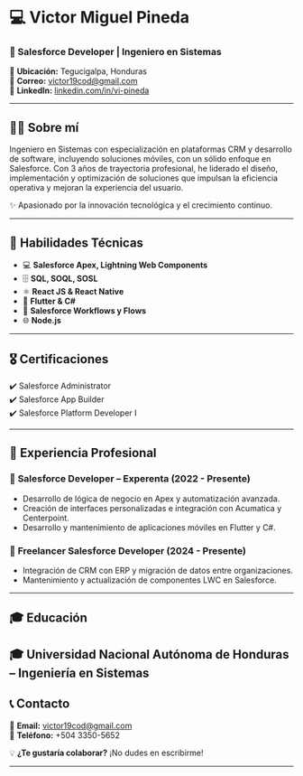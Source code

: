 # 💻 Victor Miguel Pineda  
### 🚀 Salesforce Developer | Ingeniero en Sistemas  

📍 **Ubicación:** Tegucigalpa, Honduras  
📧 **Correo:** [victor19cod@gmail.com](mailto:victor19cod@gmail.com)  
🔗 **LinkedIn:** [linkedin.com/in/vi-pineda](https://www.linkedin.com/in/vi-pineda/)  

---

## 🧑‍💻 Sobre mí  
Ingeniero en Sistemas con especialización en plataformas CRM y desarrollo de software, incluyendo soluciones móviles, con un sólido enfoque en Salesforce. Con 3 años de trayectoria profesional, he liderado el diseño, implementación y optimización de soluciones que impulsan la eficiencia operativa y mejoran la experiencia del usuario.  

✨ Apasionado por la innovación tecnológica y el crecimiento continuo.  

---

## 🔧 Habilidades Técnicas  
- 💻 **Salesforce Apex, Lightning Web Components**  
- 🗄️ **SQL, SOQL, SOSL**  
- ⚛️ **React JS & React Native**  
- 📱 **Flutter & C#**  
- 🔁 **Salesforce Workflows y Flows**  
- 🌐 **Node.js**  

---

## 🎖️ Certificaciones  
✔️ Salesforce Administrator  
✔️ Salesforce App Builder  
✔️ Salesforce Platform Developer I  

---

## 💼 Experiencia Profesional  
### 🏢 **Salesforce Developer – Experenta (2022 - Presente)**  
- Desarrollo de lógica de negocio en Apex y automatización avanzada.  
- Creación de interfaces personalizadas e integración con Acumatica y Centerpoint.  
- Desarrollo y mantenimiento de aplicaciones móviles en Flutter y C#.  

### 🎯 **Freelancer Salesforce Developer (2024 - Presente)**  
- Integración de CRM con ERP y migración de datos entre organizaciones.  
- Mantenimiento y actualización de componentes LWC en Salesforce.  

---

## 🎓 Educación  
🎓 **Universidad Nacional Autónoma de Honduras** – Ingeniería en Sistemas  
---

## 📞 Contacto  
📧 **Email:** [victor19cod@gmail.com](mailto:victor19cod@gmail.com)  
📱 **Teléfono:** +504 3350-5652  

💡 **¿Te gustaría colaborar?** ¡No dudes en escribirme!

---

